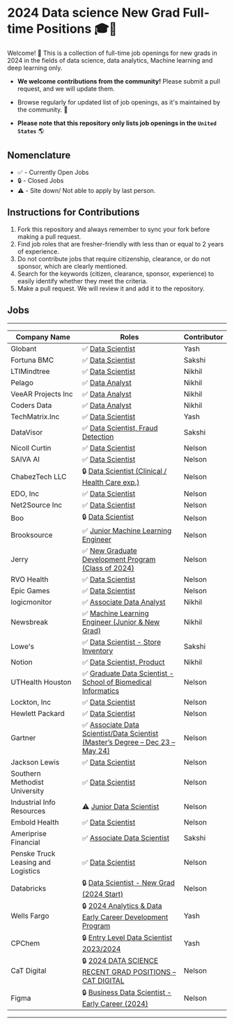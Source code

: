# 2024 Data science New Grad Full-time Positions 🎓💼

Welcome! 🎉 
This is a collection of full-time job openings for new grads in 2024 in the fields of data science, data analytics, Machine learning and deep learning only.

- **We welcome contributions from the community!** Please submit a pull request, and we will update them.

- Browse regularly for updated list of job openings, as it's maintained by the community. 🚀

- **Please note that this repository only lists job openings in the `United States`** 🌎

## Nomenclature
- ✅ - Currently Open Jobs
- 🔒 - Closed Jobs
- ⚠️ - Site down/ Not able to apply by last person.

## Instructions for Contributions
1) Fork this repository and always remember to sync your fork before making a pull request.
2) Find job roles that are fresher-friendly with less than or equal to 2 years of experience.
3) Do not contribute jobs that require citizenship, clearance, or do not sponsor, which are clearly mentioned.
4) Search for the keywords (citizen, clearance, sponsor, experience) to easily identify whether they meet the criteria.
5) Make a pull request. We will review it and add it to the repository.

## Jobs

----

| Company Name         | Roles                | Contributor |
| ------------- | --------------------- | ---------------------------- |
| Globant | ✅ [Data Scientist](https://www.linkedin.com/jobs/search/?currentJobId=3841312991&f_C=8141%2C108102%2C1072412%2C501117&geoId=92000000&origin=COMPANY_PAGE_JOBS_CLUSTER_EXPANSION&originToLandingJobPostings=3841312991%2C3828237587%2C3823230643%2C3796578602%2C3817939809%2C3829985256%2C3823229896%2C3832077037%2C3829980852)   | Yash |
| Fortuna BMC | ✅ [Data Scientist](https://www.talent.com/talentApply?id=c58e464a51a6&apply_type=talentApply&route=applyQuestions&panel=apply_standard_questions)   | Sakshi |
| LTIMindtree | ✅ [Data Scientist](https://www.linkedin.com/jobs/view/3839370061/?refId=w7xaZW6NSfqaZmLYVNiqqw%3D%3D&trackingId=w7xaZW6NSfqaZmLYVNiqqw%3D%3D)   | Nikhil |
| Pelago | ✅ [Data Analyst](https://boards.greenhouse.io/pelago/jobs/4220664007?source=LinkedIn)   | Nikhil |
| VeeAR Projects Inc| ✅ [Data Analyst](https://www.linkedin.com/jobs/search/?currentJobId=3837592718&keywords=Techmatrix&origin=BLENDED_SEARCH_RESULT_NAVIGATION_JOB_CARD&originToLandingJobPostings=3836782185)   | Nikhil |
| Coders Data | ✅ [Data Analyst](https://www.linkedin.com/jobs/search/?currentJobId=3841951367&keywords=Techmatrix&origin=BLENDED_SEARCH_RESULT_NAVIGATION_JOB_CARD&originToLandingJobPostings=3836782185)   | Nikhil |
| TechMatrix.Inc | ✅ [Data Scientist](https://www.linkedin.com/jobs/search/?currentJobId=3836782185&keywords=Techmatrix&origin=BLENDED_SEARCH_RESULT_NAVIGATION_JOB_CARD&originToLandingJobPostings=3836782185)   | Yash |
| DataVisor | ✅ [Data Scientist, Fraud Detection](https://apply.workable.com/datavisor-jobs/j/56AC6D8462/apply/)   | Sakshi |
| Nicoll Curtin | ✅ [Data Scientist](https://www.linkedin.com/jobs/view/3833697042/?refId=93210212-02aa-4b23-8644-7ca492340b8e&trackingId=lRNKI3LRQwCACrcQ%2B9E9hQ%3D%3D)   | Nelson |
| SAIVA AI | ✅ [Data Scientist](https://www.linkedin.com/jobs/collections/recommended/?currentJobId=3835346040&refId=Vrn%2BVelGTy8ZyphflfKtiw%3D%3D&trackingId=Vrn%2BVelGTy8ZyphflfKtiw%3D%3D)   | Nelson |
| ChabezTech LLC | 🔒 [Data Scientist (Clinical / Health Care exp.)](https://www.linkedin.com/jobs/search/?alertAction=viewjobs&currentJobId=3837362698&f_TPR=r604800&f_WT=2&geoId=103644278&origin=JOBS_HOME_REMOTE_JOBS&savedSearchId=1732141389)   | Nelson |
| EDO, Inc | ✅ [Data Scientist](https://boards.greenhouse.io/edo/jobs/4248948007?source=LinkedIn)   | Nelson |
| Net2Source Inc | ✅ [Data Scientist](https://www.linkedin.com/jobs/view/3834570681/?eBP=CwEAAAGN63KWs218Oq1FC2xk1aAQT0_sNE4_QcggPSHcJFXxDy28ESopciACSgmnGJJQOx1oRKFMzhOHEE-0so17_ha1S9ozwkxljN_PZ7qlemLWIim-VOYXHHrfMao4bLPoSDASB3v8WJeXYz2dLRMEG48n1BKzs5iY_D51KemoQypX3hNmS7FgF01KXi4rMIdOylY-0M0WHVmqL2enRMVtRClracER2fepZ9G8c0sgtbLG9-5Vl-pxTrjk4Em7jkGDXIRZrjf1vW3Z2n7mABAVld5Sqqp0OT2u82PMz9BPyvizmZFF4QF9S922QXRPyiq6yekjNIWKOA_yN5SVnnZbpwnd_B39vCn0RL0VWiicwcEF_Ch36nuBlFnCsMU7pqMbhjjDlvgSaMp_CcdvAdYpe9fi&refId=jJPk8xfBDD4%2BDGC933geGg%3D%3D&trackingId=NC4%2F8CBN9t1vFLrETM1sTA%3D%3D)   | Nelson |
| Boo | 🔒 [Data Scientist](https://boo01.snaphunt.com/job/Z2YB3ML0GB-SM-169?source=linkedin)   | Nelson |
| Brooksource | ✅ [Junior Machine Learning Engineer](https://www.linkedin.com/jobs/collections/recommended/?currentJobId=3835319159&eBP=CwEAAAGN623M1NtsfJHjXNho5KiEku3WmXELNo3pMegTPp7tpQVOaRNY1Qzma8zkULMgYHhYKDOSUkpbDXcSiJ9TVdiKeqR8MmKkHnhAuWbaam1c3DOpW1fd3l18TTXah7mYG0mIU9R-kjelv_ZEFj5E4eVppLsHhYNB_gaXFJyvxarQHdLyeRfFQebgnGRWWkHuX7VNAjMm9SGz9E45C3deYDEKrvsR7uAgm2l5gNTs1p78xrZ6niKJOO5jAGihMTGAW9bDPVZGHgj0wTWOcCcq3msll4coGx1owYvG9KGhhOtUMM8wBt4AQc2ovHSdNItgWUMYlME7Ik14IMRBIAjZYliaZvWFbln7RSzb05sTP5uBXj5NLwygiwpcYIFw&refId=Qr0Lv7cYE1I0jfbwU4p6cA%3D%3D&start=24&trackingId=Cgij11RdIxXpbDT3bOU2DQ%3D%3D)   | Nelson |
| Jerry | ✅ [New Graduate Development Program (Class of 2024)](https://jobs.ashbyhq.com/Jerry/4de9f6eb-fd0d-44f7-b33b-5a93c0840e43/application?ref=Simplify&src=Simplify&utm_source=Simplify)   | Nelson |
| RVO Health | ✅ [Data Scientist](https://boards.greenhouse.io/rvohealth/jobs/4359462005?source=LinkedIn)   | Nelson |
| Epic Games | ✅ [Data Scientist](https://boards.greenhouse.io/embed/job_app?token=5091831004&gh_src=32b5d0474us&source=LinkedIn)   | Nelson |
| logicmonitor | ✅ [Associate Data Analyst](https://www.logicmonitor.com/career/?gh_jid=5618887&utm_source=Simplify&gh_src=Simplify)   | Nikhil |
| Newsbreak | ✅ [Machine Learning Engineer (Junior & New Grad)](https://boards.greenhouse.io/newsbreak/jobs/4338876006?utm_source=Simplify&gh_src=Simplify#app)   | Nikhil |
| Lowe's | ✅ [Data Scientist - Store Inventory](https://talent.lowes.com/us/en/job/JR-01664516/Data-Scientist-Store-Inventory?utm_source=617IndeedOrganic)   | Sakshi |
| Notion  | ✅ [Data Scientist, Product](https://boards.greenhouse.io/notion/jobs/5895534003)   | Nikhil |
| UTHealth Houston | ✅ [Graduate Data Scientist - School of Biomedical Informatics](https://www.simplyhired.com/job/FOwOsWlqdTlESUscsAc-G7plvbAvYb8kmDN9_K2btAcTsEAhJBwF1Q)   | Nelson |
| Lockton, Inc | ✅ [Data Scientist](https://www.simplyhired.com/job/dNZIU2ajsR26oXw76WNUjWrj6PTZnyIB_G4Ak_gHv6rcBy9ZItDeRA)   | Nelson |
| Hewlett Packard | ✅ [Data Scientist](https://www.simplyhired.com/job/BHKB6mmOOGpR8fRtIg1rnzjBfsXcxvNocyK98IS1lP8aledCcMHOZw)   | Nelson |
| Gartner | ✅ [Associate Data Scientist/Data Scientist (Master’s Degree – Dec 23 – May 24)](https://www.simplyhired.com/job/Cd-W0DeWFpk3GzHMxWhozCfBzR7DHofKhf3JRTOEbXJ3ASYY7Km1vw)   | Nelson |
| Jackson Lewis | ✅ [Data Scientist](https://www.simplyhired.com/search?q=new+grad+-+data+scientist&l=texas&job=pTTmTFPdlkUAgkHJCaXlbKiMcLXIfvPt5wAaFhXyxwF_HgrtpW_FYg)   | Nelson |
| Southern Methodist University | ✅ [Data Scientist](https://www.simplyhired.com/search?q=new+grad+-+data+scientist&l=texas&job=SoG-wDL951CLlhVp3d9oAU7b-GUwRjjmhtn5sD3QKNxhJQ2Q3MmQIQ)   | Nelson |
| Industrial Info Resources | ⚠️ [Junior Data Scientist](https://www.simplyhired.com/search?q=new+grad+-+data+scientist&l=texas&job=i3dDQa0KiuhcANA08MKb05yTUkyr-dp-iQoyXbKbdJfQBTWg1A1JnA)   | Nelson |
| Embold Health | ✅ [Data Scientist](https://www.simplyhired.com/search?q=new+grad+-+data+scientist&job=EEF0MlK2NLssJ3jZ5AGXD6o01PDQZJ5X0mpRNIw6RAxZgFTtHlLzHw&from=smart-apply)   | Nelson |
| Ameriprise Financial | ✅ [Associate Data Scientist](https://www.simplyhired.com/job/lVjUaumOzaKb9RLVpjIK_ItEJScOr5FprNghA7RoNW9HKbWWptvPUQ)   | Sakshi |
| Penske Truck Leasing and Logistics | ✅ [Data Scientist](https://www.simplyhired.com/job/EAMccIqDpZkwC8BdmETHFFXlklwrvv7sCQLVPQxXrFtj1m9C23A_aw)   | Nelson |
| Databricks | 🔒 [Data Scientist - New Grad (2024 Start)](https://www.databricks.com/company/careers/university-recruiting/data-scientist---new-grad-2024-start-6866554002)   | Nelson |
| Wells Fargo | 🔒 [2024 Analytics & Data Early Career Development Program](https://www.wellsfargojobs.com/en/jobs/r-304476/2024-analytics-data-early-career-development-program?jClickId=89537bad-3c8a-4e56-ba30-b27ffe732afc&publisher=Linkedin%2520Flat%2520bid&utm_source=joveo)   | Yash |
| CPChem | 🔒 [Entry Level Data Scientist 2023/2024](https://jobs.cpchem.com/job/USA-Woodlands-Entry-Level-Data-Scientist-20232024-TX-77380/1071442300/?utm_campaign=google_jobs_apply&utm_source=google_jobs_apply&utm_medium=organic)   | Yash |
| CaT Digital | 🔒 [2024 DATA SCIENCE RECENT GRAD POSITIONS – CAT DIGITAL](https://careers.caterpillar.com/en/jobs/job/r0000212221-2024-data-science-recent-grad-positions-cat-digital/)   | Nelson |
| Figma | 🔒 [Business Data Scientist - Early Career (2024)](https://boards.greenhouse.io/figma/jobs/4985943004)   | Nelson |
****
